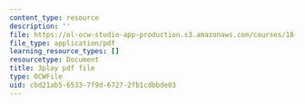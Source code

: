 ```yaml
---
content_type: resource
description: ''
file: https://ol-ocw-studio-app-production.s3.amazonaws.com/courses/18-01sc-single-variable-calculus-fall-2010/cbd21ab565337f9d67272fb1cdbbde03_Pd2xP5zDsRw.pdf
file_type: application/pdf
learning_resource_types: []
resourcetype: Document
title: 3play pdf file
type: OCWFile
uid: cbd21ab5-6533-7f9d-6727-2fb1cdbbde03
---
```

